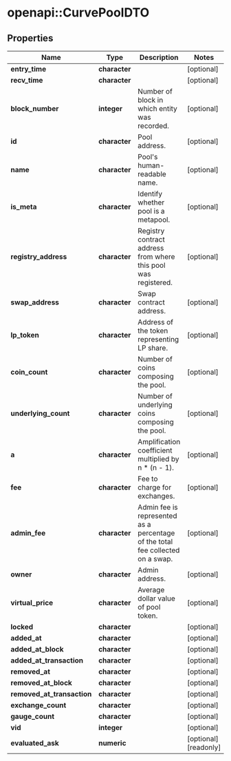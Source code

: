 # openapi::CurvePoolDTO


## Properties
Name | Type | Description | Notes
------------ | ------------- | ------------- | -------------
**entry_time** | **character** |  | [optional] 
**recv_time** | **character** |  | [optional] 
**block_number** | **integer** | Number of block in which entity was recorded. | [optional] 
**id** | **character** | Pool address. | [optional] 
**name** | **character** | Pool&#39;s human-readable name. | [optional] 
**is_meta** | **character** | Identify whether pool is a metapool. | [optional] 
**registry_address** | **character** | Registry contract address from where this pool was registered. | [optional] 
**swap_address** | **character** | Swap contract address. | [optional] 
**lp_token** | **character** | Address of the token representing LP share. | [optional] 
**coin_count** | **character** | Number of coins composing the pool. | [optional] 
**underlying_count** | **character** | Number of underlying coins composing the pool. | [optional] 
**a** | **character** | Amplification coefficient multiplied by n * (n - 1). | [optional] 
**fee** | **character** | Fee to charge for exchanges. | [optional] 
**admin_fee** | **character** | Admin fee is represented as a percentage of the total fee collected on a swap. | [optional] 
**owner** | **character** | Admin address. | [optional] 
**virtual_price** | **character** | Average dollar value of pool token. | [optional] 
**locked** | **character** |  | [optional] 
**added_at** | **character** |  | [optional] 
**added_at_block** | **character** |  | [optional] 
**added_at_transaction** | **character** |  | [optional] 
**removed_at** | **character** |  | [optional] 
**removed_at_block** | **character** |  | [optional] 
**removed_at_transaction** | **character** |  | [optional] 
**exchange_count** | **character** |  | [optional] 
**gauge_count** | **character** |  | [optional] 
**vid** | **integer** |  | [optional] 
**evaluated_ask** | **numeric** |  | [optional] [readonly] 


